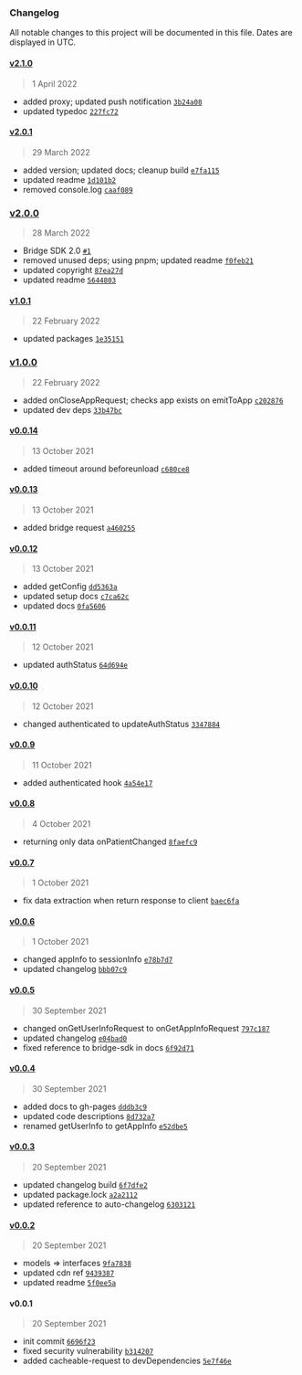 ### Changelog

All notable changes to this project will be documented in this file. Dates are displayed in UTC.

#### [v2.1.0](https://github.com/arrowhealth/bridge-sdk/compare/v2.0.1...v2.1.0)

> 1 April 2022

- added proxy; updated push notification [`3b24a08`](https://github.com/arrowhealth/bridge-sdk/commit/3b24a0876dda2796c593f1cd12eca1133911754f)
- updated typedoc [`227fc72`](https://github.com/arrowhealth/bridge-sdk/commit/227fc723d4a95daf068148fab2a2c8727fa7fd15)

#### [v2.0.1](https://github.com/arrowhealth/bridge-sdk/compare/v2.0.0...v2.0.1)

> 29 March 2022

- added version; updated docs; cleanup build [`e7fa115`](https://github.com/arrowhealth/bridge-sdk/commit/e7fa1156403627c6fd1bd1a424907ca1a9303d33)
- updated readme [`1d101b2`](https://github.com/arrowhealth/bridge-sdk/commit/1d101b200298a37c214e445b12695dc6adc224c5)
- removed console.log [`caaf089`](https://github.com/arrowhealth/bridge-sdk/commit/caaf089e96ba420976de2af19f691d009fba6eda)

### [v2.0.0](https://github.com/arrowhealth/bridge-sdk/compare/v1.0.1...v2.0.0)

> 28 March 2022

- Bridge SDK 2.0 [`#1`](https://github.com/arrowhealth/bridge-sdk/pull/1)
- removed unused deps; using pnpm; updated readme [`f0feb21`](https://github.com/arrowhealth/bridge-sdk/commit/f0feb21dfcc33f219c0660a755801de18acf5709)
- updated copyright [`87ea27d`](https://github.com/arrowhealth/bridge-sdk/commit/87ea27d336f0925de03d630a53c76e86a2abb150)
- updated readme [`5644803`](https://github.com/arrowhealth/bridge-sdk/commit/5644803c1039f741e336ac712e98f08aa47a146f)

#### [v1.0.1](https://github.com/arrowhealth/bridge-sdk/compare/v1.0.0...v1.0.1)

> 22 February 2022

- updated packages [`1e35151`](https://github.com/arrowhealth/bridge-sdk/commit/1e35151a7199dba1881f0d6fc86e4280906b6f42)

### [v1.0.0](https://github.com/arrowhealth/bridge-sdk/compare/v0.0.14...v1.0.0)

> 22 February 2022

- added onCloseAppRequest; checks app exists on emitToApp [`c202876`](https://github.com/arrowhealth/bridge-sdk/commit/c202876dc2170a75ecbffa97c3317bbefb27108b)
- updated dev deps [`33b47bc`](https://github.com/arrowhealth/bridge-sdk/commit/33b47bc2dfa5854bff5e876c8ba6f97b8de159aa)

#### [v0.0.14](https://github.com/arrowhealth/bridge-sdk/compare/v0.0.13...v0.0.14)

> 13 October 2021

- added timeout around beforeunload [`c680ce8`](https://github.com/arrowhealth/bridge-sdk/commit/c680ce8d7d5d565fecd1984095eeb9596dc0215a)

#### [v0.0.13](https://github.com/arrowhealth/bridge-sdk/compare/v0.0.12...v0.0.13)

> 13 October 2021

- added bridge request [`a460255`](https://github.com/arrowhealth/bridge-sdk/commit/a460255c98b289048f7cbc20cbe133cbb5702f3a)

#### [v0.0.12](https://github.com/arrowhealth/bridge-sdk/compare/v0.0.11...v0.0.12)

> 13 October 2021

- added getConfig [`dd5363a`](https://github.com/arrowhealth/bridge-sdk/commit/dd5363aac965197ef7d1893168d679e776d3e11b)
- updated setup docs [`c7ca62c`](https://github.com/arrowhealth/bridge-sdk/commit/c7ca62ce5a85eccafd3d1b83483fecb71b08223d)
- updated docs [`0fa5606`](https://github.com/arrowhealth/bridge-sdk/commit/0fa56062f1dcf6e7edac84ae5b531ffc57921c2c)

#### [v0.0.11](https://github.com/arrowhealth/bridge-sdk/compare/v0.0.10...v0.0.11)

> 12 October 2021

- updated authStatus [`64d694e`](https://github.com/arrowhealth/bridge-sdk/commit/64d694e800f549f545712596c87eae7e573fab68)

#### [v0.0.10](https://github.com/arrowhealth/bridge-sdk/compare/v0.0.9...v0.0.10)

> 12 October 2021

- changed authenticated to updateAuthStatus [`3347884`](https://github.com/arrowhealth/bridge-sdk/commit/33478840baec78951f09918c954a39fdcb9f1993)

#### [v0.0.9](https://github.com/arrowhealth/bridge-sdk/compare/v0.0.8...v0.0.9)

> 11 October 2021

- added authenticated hook [`4a54e17`](https://github.com/arrowhealth/bridge-sdk/commit/4a54e1778f8ab943b6ff39b84f9255cb44b57f94)

#### [v0.0.8](https://github.com/arrowhealth/bridge-sdk/compare/v0.0.7...v0.0.8)

> 4 October 2021

- returning only data onPatientChanged [`8faefc9`](https://github.com/arrowhealth/bridge-sdk/commit/8faefc9905303f58050ff17661e34b6c656f4161)

#### [v0.0.7](https://github.com/arrowhealth/bridge-sdk/compare/v0.0.6...v0.0.7)

> 1 October 2021

- fix data extraction when return response to client [`baec6fa`](https://github.com/arrowhealth/bridge-sdk/commit/baec6fad4911ea9f21bdef92a46652d1b3c98c3e)

#### [v0.0.6](https://github.com/arrowhealth/bridge-sdk/compare/v0.0.5...v0.0.6)

> 1 October 2021

- changed appInfo to sessionInfo [`e78b7d7`](https://github.com/arrowhealth/bridge-sdk/commit/e78b7d7b019c96899440845608299c8645f16b8a)
- updated changelog [`bbb07c9`](https://github.com/arrowhealth/bridge-sdk/commit/bbb07c98a92dbc49db72a02d2a5c0f5893df38d0)

#### [v0.0.5](https://github.com/arrowhealth/bridge-sdk/compare/v0.0.4...v0.0.5)

> 30 September 2021

- changed onGetUserInfoRequest to onGetAppInfoRequest [`797c187`](https://github.com/arrowhealth/bridge-sdk/commit/797c187afe29e2ad7dc4a322c3d0a8b98f97ff6c)
- updated changelog [`e04bad0`](https://github.com/arrowhealth/bridge-sdk/commit/e04bad05194caf18ede681d06c3d8b33583ec9e5)
- fixed reference to bridge-sdk in docs [`6f92d71`](https://github.com/arrowhealth/bridge-sdk/commit/6f92d71e7f2654e798c9828fe0a8d4e8789f5256)

#### [v0.0.4](https://github.com/arrowhealth/bridge-sdk/compare/v0.0.3...v0.0.4)

> 30 September 2021

- added docs to gh-pages [`dddb3c9`](https://github.com/arrowhealth/bridge-sdk/commit/dddb3c93b64527f9532a860bb770fe4df54d0d84)
- updated code descriptions [`8d732a7`](https://github.com/arrowhealth/bridge-sdk/commit/8d732a7490b6c0bf788944bf3d187504754e0200)
- renamed getUserInfo to getAppInfo [`e52dbe5`](https://github.com/arrowhealth/bridge-sdk/commit/e52dbe57eb3b38f3aa02e5e9479e808ba5dc7e68)

#### [v0.0.3](https://github.com/arrowhealth/bridge-sdk/compare/v0.0.2...v0.0.3)

> 20 September 2021

- updated changelog build [`6f7dfe2`](https://github.com/arrowhealth/bridge-sdk/commit/6f7dfe252aece53a7e1775d29da17b11e018f435)
- updated package.lock [`a2a2112`](https://github.com/arrowhealth/bridge-sdk/commit/a2a21122da679cf2647b13b3d93648e53fe75aa8)
- updated reference to auto-changelog [`6303121`](https://github.com/arrowhealth/bridge-sdk/commit/6303121bf0ce207fe1bdc1257d201d787e9907d9)

#### [v0.0.2](https://github.com/arrowhealth/bridge-sdk/compare/v0.0.1...v0.0.2)

> 20 September 2021

- models =&gt; interfaces [`9fa7838`](https://github.com/arrowhealth/bridge-sdk/commit/9fa7838e1b918f20bb31f9c69e1b6f959b77ad33)
- updated cdn ref [`9439387`](https://github.com/arrowhealth/bridge-sdk/commit/94393878e2653cdef9dfb758bf87e4fc11e2edc6)
- updated readme [`5f0ee5a`](https://github.com/arrowhealth/bridge-sdk/commit/5f0ee5ac062b973df88ae2a32732c91492e3043d)

#### v0.0.1

> 20 September 2021

- init commit [`6696f23`](https://github.com/arrowhealth/bridge-sdk/commit/6696f23aa46a699f58b47d4874ee13b21980b597)
- fixed security vulnerability [`b314207`](https://github.com/arrowhealth/bridge-sdk/commit/b314207d20ff85a167f53f272f7de48fc116626b)
- added cacheable-request to devDependencies [`5e7f46e`](https://github.com/arrowhealth/bridge-sdk/commit/5e7f46e9fa9044bbe898f067498c5ffe50d1e0dc)
